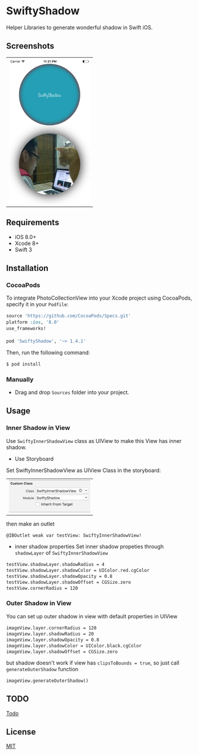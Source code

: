 # SwiftyShadow
Helper Libraries to generate wonderful shadow in Swift iOS.

## Screenshots

<table>
  <tr>
    <th>
      <img src="Screenshot/screenshot1.png" width="220"/>
    </th>
  </tr>
</table>

## Requirements

* iOS 8.0+
* Xcode 8+
* Swift 3

## Installation

### CocoaPods

To integrate PhotoCollectionView into your Xcode project using CocoaPods, specify it in your `Podfile`:

```ruby
source 'https://github.com/CocoaPods/Specs.git'
platform :ios, '8.0'
use_frameworks!

pod 'SwiftyShadow', '~> 1.4.1'
```

Then, run the following command:

```bash
$ pod install
```

### Manually
- Drag and drop `Sources` folder into your project.

## Usage

### Inner Shadow in View
Use `SwiftyInnerShadowView` class as UIView to make this View has inner shadow.

- Use Storyboard

Set SwiftyInnerShadowView as UIView Class in the storyboard:
<table>
  <tr>
    <th>
      <img src="Tutorial/storyboard.png" width="220"/>
    </th>
  </tr>
</table>

then make an outlet
```
@IBOutlet weak var testView: SwiftyInnerShadowView!
```


- inner shadow properties
Set inner shadow propeties through `shadowLayer` of `SwiftyInnerShadowView`
```
testView.shadowLayer.shadowRadius = 4
testView.shadowLayer.shadowColor = UIColor.red.cgColor
testView.shadowLayer.shadowOpacity = 0.8
testView.shadowLayer.shadowOffset = CGSize.zero
testView.cornerRadius = 120
```

### Outer Shadow in View
You can set up outer shadow in view with default properties in UIView
```
imageView.layer.cornerRadius = 120
imageView.layer.shadowRadius = 20
imageView.layer.shadowOpacity = 0.8
imageView.layer.shadowColor = UIColor.black.cgColor
imageView.layer.shadowOffset = CGSize.zero
```

but shadow doesn't work if view has `clipsToBounds = true`, so just call `generateOuterShadow` function
```
imageView.generateOuterShadow()
```

## TODO
[Todo](https://github.com/noblakit01/SwiftyShadow/blob/master/TODO.md)
## License
[MIT](http://thi.mit-license.org/)
